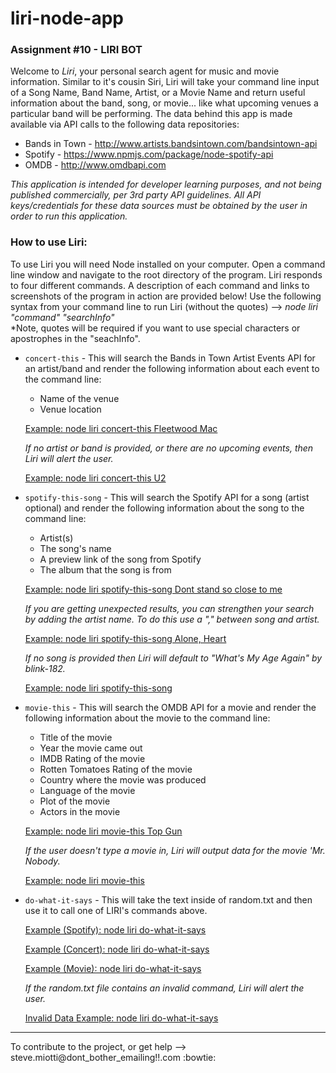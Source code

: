 # liri-node-app 
### Assignment #10 - LIRI BOT 

Welcome to *Liri*, your personal search agent for music and movie information.  Similar to it's cousin Siri, Liri will take your command line input of a Song Name, Band Name, Artist, or a Movie Name and return useful information about the band, song, or movie... like what upcoming venues a particular band will be performing.   The data behind this app is made available via API calls to the following data repositories:  

* Bands in Town - http://www.artists.bandsintown.com/bandsintown-api
* Spotify - https://www.npmjs.com/package/node-spotify-api
* OMDB - http://www.omdbapi.com

*This application is intended for developer learning purposes, and not being published commercially, per 3rd party API guidelines.  All API keys/credentials for these data sources must be obtained by the user in order to run this application.*


### How to use Liri:

To use Liri you will need Node installed on your computer.  Open a command line window and navigate to the root directory of the program.  Liri responds to four different commands. A description of each command and links to screenshots of the program in action are provided below!  Use the following syntax from your command line to run Liri (without the quotes) -->  *node liri "command" "searchInfo"*  
*Note, quotes will be required if you want to use special characters or apostrophes in the "seachInfo".

   * `concert-this` - This will search the Bands in Town Artist Events API for an artist/band and render the following information about each event to the command line:

     * Name of the venue
     * Venue location

      [Example: node liri concert-this Fleetwood Mac](screen_cap/liri_concert-this.GIF)

        *If no artist or band is provided, or there are no upcoming events, then Liri will alert the user.*

        [Example: node liri concert-this U2](screen_cap/liri_concert-this_no_data.GIF)


   * `spotify-this-song` - This will search the Spotify API for a song (artist optional) and render the following information about the song to the command line:

     * Artist(s)
     * The song's name
     * A preview link of the song from Spotify
     * The album that the song is from

      [Example: node liri spotify-this-song Dont stand so close to me](screen_cap/liri_spotify-this-song.GIF)

        *If you are getting unexpected results, you can strengthen your search by adding the artist name. To do this use a "," between song and artist.*
        
        [Example: node liri spotify-this-song Alone, Heart](screen_cap/liri_spotify-this-song_with_artis.GIF)
        
        *If no song is provided then Liri will default to "What's My Age Again" by blink-182.*

        [Example: node liri spotify-this-song ](screen_cap/liri_spotify-this-song_no_data.GIF)


   * `movie-this` - This will search the OMDB API for a movie and render the following information about the movie to the command line:

       * Title of the movie
       * Year the movie came out
       * IMDB Rating of the movie
       * Rotten Tomatoes Rating of the movie
       * Country where the movie was produced
       * Language of the movie
       * Plot of the movie
       * Actors in the movie

        [Example: node liri movie-this Top Gun](screen_cap/liri_movie-this.GIF)

        *If the user doesn't type a movie in, Liri will output data for the movie 'Mr. Nobody.*

        [Example: node liri movie-this ](screen_cap/liri_movie-this_no_data.GIF)


   * `do-what-it-says` - This will take the text inside of random.txt and then use it to call one of LIRI's commands above.

        [Example (Spotify): node liri do-what-it-says](screen_cap/liri_do-what-it-says_ex1.GIF)

        [Example (Concert): node liri do-what-it-says](screen_cap/liri_do-what-it-says_ex2.GIF)

        [Example (Movie): node liri do-what-it-says](screen_cap/liri_do-what-it-says_ex3.GIF)

        *If the random.txt file contains an invalid command, Liri will alert the user.*

        [Invalid Data Example: node liri do-what-it-says](screen_cap/liri_do-what-it-says_invalid.GIF)


------
  
To contribute to the project, or get help -->   steve.miotti@dont_bother_emailing!!.com  :bowtie:

 